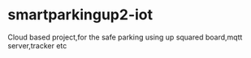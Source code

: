# smartparkingup2-iot
Cloud based project,for the safe parking using up squared board,mqtt server,tracker etc
